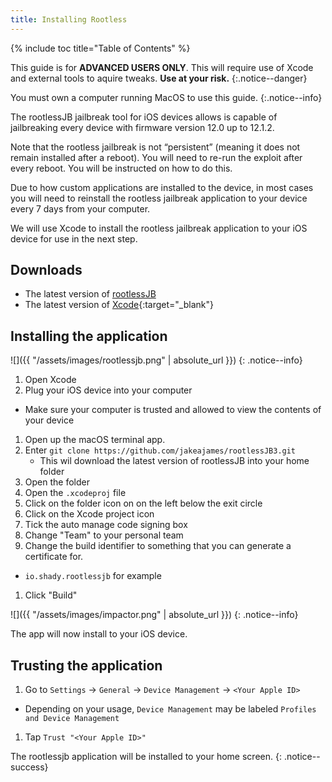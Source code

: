 ```yaml
---
title: Installing Rootless
---
```


{% include toc title="Table of Contents" %}

This guide is for **ADVANCED USERS ONLY**. This will require use of Xcode and external tools to aquire tweaks. **Use at your risk.**
{:.notice--danger}

You must own a computer running MacOS to use this guide.
{:.notice--info}

The rootlessJB jailbreak tool for iOS devices allows is capable of jailbreaking every device with firmware version 12.0 up to 12.1.2.

Note that the rootless jailbreak is not “persistent” (meaning it does not remain installed after a reboot). You will need to re-run the exploit after every reboot. You will be instructed on how to do this.

Due to how custom applications are installed to the device, in most cases you will need to reinstall the rootless jailbreak application to your device every 7 days from your computer.

We will use Xcode to install the rootless jailbreak application to your iOS device for use in the next step.

## Downloads

- The latest version of [rootlessJB](https://github.com/jakeajames/rootlessJB3)
- The latest version of [Xcode](https://developer.apple.com/xcode/){:target="_blank"}

## Installing the application

![]({{ "/assets/images/rootlessjb.png" | absolute_url }})
{: .notice--info}

1. Open Xcode
1. Plug your iOS device into your computer
  - Make sure your computer is trusted and allowed to view the contents of your device
1. Open up the macOS terminal app.
1. Enter `git clone https://github.com/jakeajames/rootlessJB3.git`
   - This wil download the latest version of rootlessJB into your home folder
1. Open the folder
1. Open the `.xcodeproj` file
1. Click on the folder icon on on the left below the exit circle
1. Click on the Xcode project icon
1. Tick the auto manage code signing box
1. Change "Team" to your personal team
1. Change the build identifier to something that you can generate a certificate for.
  - `io.shady.rootlessjb` for example
1. Click "Build"

![]({{ "/assets/images/impactor.png" | absolute_url }})
{: .notice--info}

The app will now install to your iOS device.

## Trusting the application

1. Go to `Settings` -> `General` -> `Device Management` -> `<Your Apple ID>`
  - Depending on your usage, `Device Management` may be labeled `Profiles and Device Management`
1. Tap `Trust "<Your Apple ID>"`

The rootlessjb application will be installed to your home screen.
{: .notice--success}
